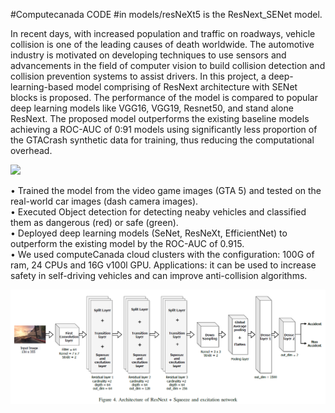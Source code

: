 #Computecanada CODE
#in models/resNeXt5 is the ResNext_SENet model.


In recent days, with increased population and traffic on roadways, vehicle collision is one of the leading causes of death worldwide. The automotive industry is motivated on developing techniques to use sensors and advancements in the field of computer vision to build collision detection and collision prevention systems to assist drivers. In this project, a deep-learning-based model comprising of ResNext architecture with SENet blocks is proposed. The performance of the model is compared to popular deep learning models like VGG16, VGG19, Resnet50, and stand alone ResNext. The proposed model outperforms the existing baseline models achieving a ROC-AUC of 0:91 models using significantly less proportion of the GTACrash synthetic data for training, thus reducing the computational overhead.


![](image2.gif)


• Trained the model from the video game images (GTA 5) and tested on the real-world car images (dash camera images).<br />
• Executed Object detection for detecting neaby vehicles and classified them as dangerous (red) or safe (green).<br />
• Deployed deep learning models (SeNet, ResNeXt, EfficientNet) to outperform the existing model by the ROC-AUC of 0.915.<br />
• We used computeCanada cloud clusters with the configuration: 100G of ram, 24 CPUs and 16G v100l GPU. Applications: it can be used to increase safety in self-driving vehicles and can improve anti-collision algorithms.<br />

![plot](ss.png)
